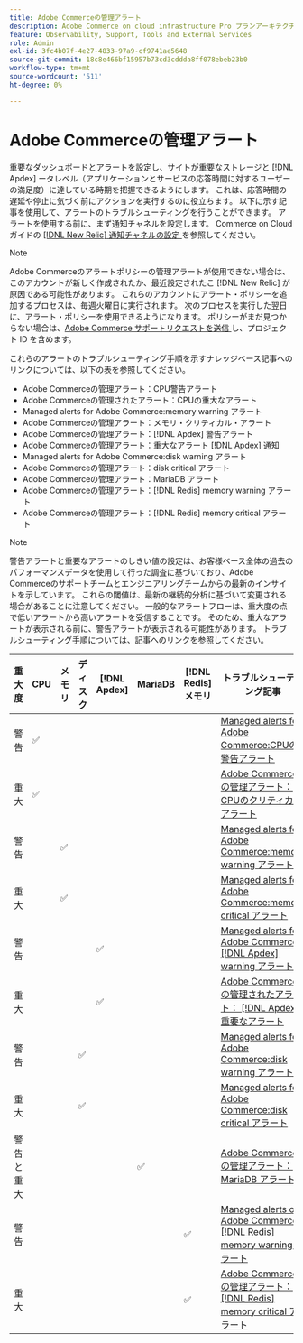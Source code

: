 ```yaml
---
title: Adobe Commerceの管理アラート
description: Adobe Commerce on cloud infrastructure Pro プランアーキテクチャをご利用のお客様は、管理アラートを使用してサイトの正常性を把握できます。 クラウドインフラストラクチャー上のAdobe Commerce スタータープランアーキテクチャをご利用のお客様は、 [!DNL Apdex]  およびエラー率の条件に関するアラートのみを受け取ることができます。
feature: Observability, Support, Tools and External Services
role: Admin
exl-id: 3fc4b07f-4e27-4833-97a9-cf9741ae5648
source-git-commit: 18c8e466bf15957b73cd3cddda8ff078ebeb23b0
workflow-type: tm+mt
source-wordcount: '511'
ht-degree: 0%

---
```


# Adobe Commerceの管理アラート


重要なダッシュボードとアラートを設定し、サイトが重要なストレージと [!DNL Apdex] ータレベル（アプリケーションとサービスの応答時間に対するユーザーの満足度）に達している時期を把握できるようにします。 これは、応答時間の遅延や停止に気づく前にアクションを実行するのに役立ちます。 以下に示す記事を使用して、アラートのトラブルシューティングを行うことができます。 アラートを使用する前に、まず通知チャネルを設定します。 Commerce on Cloud ガイドの [[!DNL New Relic]  通知チャネルの設定 ](https://experienceleague.adobe.com/en/docs/commerce-on-cloud/user-guide/monitor/new-relic/new-relic-service) を参照してください。

>[!NOTE]
>
>Adobe Commerceのアラートポリシーの管理アラートが使用できない場合は、このアカウントが新しく作成されたか、最近設定されたこ [!DNL New Relic] が原因である可能性があります。 これらのアカウントにアラート・ポリシーを追加するプロセスは、毎週火曜日に実行されます。 次のプロセスを実行した翌日に、アラート・ポリシーを使用できるようになります。 ポリシーがまだ見つからない場合は、[Adobe Commerce サポートリクエストを送信 ](https://experienceleague.adobe.com/en/docs/commerce-knowledge-base/kb/help-center-guide/magento-help-center-user-guide#support-case) し、プロジェクト ID を含めます。

これらのアラートのトラブルシューティング手順を示すナレッジベース記事へのリンクについては、以下の表を参照してください。

* Adobe Commerceの管理アラート：CPU警告アラート
* Adobe Commerceの管理されたアラート：CPUの重大なアラート
* Managed alerts for Adobe Commerce:memory warning アラート
* Adobe Commerceの管理アラート：メモリ・クリティカル・アラート
* Adobe Commerceの管理アラート：[!DNL Apdex] 警告アラート
* Adobe Commerceの管理アラート：重大なアラート [!DNL Apdex] 通知
* Managed alerts for Adobe Commerce:disk warning アラート
* Adobe Commerceの管理アラート：disk critical アラート
* Adobe Commerceの管理アラート：MariaDB アラート
* Adobe Commerceの管理アラート：[!DNL Redis] memory warning アラート
* Adobe Commerceの管理アラート：[!DNL Redis] memory critical アラート

>[!NOTE]
>
>警告アラートと重要なアラートのしきい値の設定は、お客様ベース全体の過去のパフォーマンスデータを使用して行った調査に基づいており、Adobe Commerceのサポートチームとエンジニアリングチームからの最新のインサイトを示しています。 これらの閾値は、最新の継続的分析に基づいて変更される場合があることに注意してください。 一般的なアラートフローは、重大度の点で低いアラートから高いアラートを受信することです。 そのため、重大なアラートが表示される前に、警告アラートが表示される可能性があります。 トラブルシューティング手順については、記事へのリンクを参照してください。

| 重大度 | CPU | メモリ | ディスク | [!DNL Apdex] | MariaDB | [!DNL Redis] メモリ | トラブルシューティング記事 |
|----------|-----|--------|------|-------|---------|--------------|-------------------------|
| 警告 | ✅ |        |      |       |         |              | [Managed alerts for Adobe Commerce:CPUの警告アラート ](managed-alerts-for-magento-commerce-cpu-warning-alert.md) |
| 重大 | ✅ |        |      |       |         |              | [Adobe Commerceの管理アラート：CPUのクリティカルアラート ](managed-alerts-on-magento-commerce-cpu-critical-alert.md) |
| 警告 |     | ✅ |      |       |         |              | [Managed alerts for Adobe Commerce:memory warning アラート ](managed-alerts-for-magento-commerce-memory-warning-alert.md) |
| 重大 |     | ✅ |      |       |         |              | [Managed alerts for Adobe Commerce:memory critical アラート ](managed-alerts-on-magento-commerce-memory-critical-alert.md) |
| 警告 |     |        |      | ✅ |         |              | [Managed alerts for Adobe Commerce: [!DNL Apdex] warning アラート ](managed-alerts-for-magento-commerce-apdex-warning-alert.md) |
| 重大 |     |        |      | ✅ |         |              | [Adobe Commerceの管理されたアラート： [!DNL Apdex]  重要なアラート ](managed-alerts-for-magento-commerce-apdex-critical-alert.md) |
| 警告 |     |        | ✅ |       |         |              | [Managed alerts for Adobe Commerce:disk warning アラート ](managed-alerts-for-magento-commerce-disk-warning-alert.md) |
| 重大 |     |        | ✅ |       |         |              | [Managed alerts for Adobe Commerce:disk critical アラート ](managed-alerts-for-magento-commerce-disk-critical-alert.md) |
| 警告と重大 |     |        |      |       | ✅ |              | [Adobe Commerceの管理アラート：MariaDB アラート ](managed-alerts-on-magento-commerce-mariadb-alerts.md) |
| 警告 |     |        |      |       |         | ✅ | [Managed alerts on Adobe Commerce: [!DNL Redis] memory warning アラート ](managed-alerts-on-magento-commerce-redis-memory-warning-alert.md) |
| 重大 |     |        |      |       |         | ✅ | [Adobe Commerceの管理アラート： [!DNL Redis] memory critical アラート ](managed-alerts-on-magento-commerce-redis-memory-critical-alert.md) |
